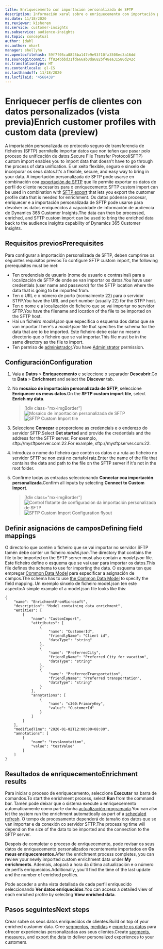 ```yaml
---
title: Enriquecemento con importación personalizada de SFTP
description: Información xeral sobre o enriquecemento con importación personalizada de SFTP.
ms.date: 11/18/2020
ms.reviewer: kishorem
ms.service: customer-insights
ms.subservice: audience-insights
ms.topic: conceptual
author: jdahl
ms.author: mhart
manager: shellyha
ms.openlocfilehash: 59f7f05ca0825ba147e9e93f10fa3508ec3a16dd
ms.sourcegitcommit: ff824bbbd31fd666ab0da682bf48ea31580d242c
ms.translationtype: HT
ms.contentlocale: gl-ES
ms.lasthandoff: 11/18/2020
ms.locfileid: "4568438"
---
```

# <a name="enrich-customer-profiles-with-custom-data-preview"></a><span data-ttu-id="be069-103">Enriquecer perfís de clientes con datos personalizados (vista previa)</span><span class="sxs-lookup"><span data-stu-id="be069-103">Enrich customer profiles with custom data (preview)</span></span>

<span data-ttu-id="be069-104">A importación personalizada co protocolo seguro de transferencia de ficheiros (SFTP) permítelle importar datos que non teñen que pasar polo proceso de unificación de datos.</span><span class="sxs-lookup"><span data-stu-id="be069-104">Secure File Transfer Protocol(SFTP) custom import enables you to import data that doesn't have to go through the process of data unification.</span></span> <span data-ttu-id="be069-105">É un xeito flexible, seguro e sinxelo de incorporar os seus datos.</span><span class="sxs-lookup"><span data-stu-id="be069-105">It's a flexible, secure, and easy way to bring in your data.</span></span> <span data-ttu-id="be069-106">A importación personalizada de SFTP pode usarse en combinación coa [exportación de SFTP](export-sftp.md) que lle permite exportar os datos do perfil do cliente necesarios para o enriquecemento.</span><span class="sxs-lookup"><span data-stu-id="be069-106">SFTP custom import can be used in combination with [SFTP export](export-sftp.md) that lets you export the customer profile data that is needed for enrichment.</span></span> <span data-ttu-id="be069-107">Os datos pódense procesar, enriquecer e a importación personalizada de SFTP pode usarse para devolver os datos enriquecidos á capacidade de información de audiencia de Dynamics 365 Customer Insights.</span><span class="sxs-lookup"><span data-stu-id="be069-107">The data can then be processed, enriched, and SFTP custom import can be used to bring the enriched data back to the audience insights capability of Dynamics 365 Customer Insights.</span></span>

## <a name="prerequisites"></a><span data-ttu-id="be069-108">Requisitos previos</span><span class="sxs-lookup"><span data-stu-id="be069-108">Prerequisites</span></span>

<span data-ttu-id="be069-109">Para configurar a importación personalizada de SFTP, deben cumprirse os seguintes requisitos previos:</span><span class="sxs-lookup"><span data-stu-id="be069-109">To configure SFTP custom import, the following prerequisites must be met:</span></span>

- <span data-ttu-id="be069-110">Ten credenciais de usuario (nome de usuario e contrasinal) para a localización de SFTP de onde se van importar os datos.</span><span class="sxs-lookup"><span data-stu-id="be069-110">You have user credentials (user name and password) for the SFTP location where the data that is going to be imported from.</span></span>
- <span data-ttu-id="be069-111">Ten o URL e o número de porto (normalmente 22) para o servidor STFP.</span><span class="sxs-lookup"><span data-stu-id="be069-111">You have the URL and port number (usually 22) for the STFP host.</span></span>
- <span data-ttu-id="be069-112">Ten o nome e a localización do ficheiro que se vai importar no servidor SFTP.</span><span class="sxs-lookup"><span data-stu-id="be069-112">You have the filename and location of the file to be imported on the SFTP host.</span></span>
- <span data-ttu-id="be069-113">Hai un ficheiro *model.json* que especifica o esquema dos datos que se van importar.</span><span class="sxs-lookup"><span data-stu-id="be069-113">There's a *model.json* file that specifies the schema for the data that are to be imported.</span></span> <span data-ttu-id="be069-114">Este ficheiro debe estar no mesmo directorio que o ficheiro que se vai importar.</span><span class="sxs-lookup"><span data-stu-id="be069-114">This file must be in the same directory as the file to import.</span></span>
- <span data-ttu-id="be069-115">Ten permiso de [administrador](permissions.md#administrator).</span><span class="sxs-lookup"><span data-stu-id="be069-115">You have [Administrator](permissions.md#administrator) permission.</span></span>

## <a name="configuration"></a><span data-ttu-id="be069-116">Configuración</span><span class="sxs-lookup"><span data-stu-id="be069-116">Configuration</span></span>

1. <span data-ttu-id="be069-117">Vaia a **Datos** > **Enriquecemento** e seleccione o separador **Descubrir**.</span><span class="sxs-lookup"><span data-stu-id="be069-117">Go to **Data** > **Enrichment** and select the **Discover** tab.</span></span>

1. <span data-ttu-id="be069-118">No **mosaico de importación personalizada de SFTP**, seleccione **Enriquecer os meus datos**.</span><span class="sxs-lookup"><span data-stu-id="be069-118">On the **SFTP custom import tile**, select **Enrich my data**.</span></span>

   > [!div class="mx-imgBorder"]
   > <span data-ttu-id="be069-119">![Mosaico de importación personalizada de SFTP](media/SFTP_Custom_Import_tile.png "Mosaico de importación personalizada de SFTP")</span><span class="sxs-lookup"><span data-stu-id="be069-119">![SFTP Custom Import tile](media/SFTP_Custom_Import_tile.png "SFTP Custom Import tile")</span></span>

1. <span data-ttu-id="be069-120">Seleccione **Comezar** e proporcione as credenciais e o enderezo do servidor SFTP.</span><span class="sxs-lookup"><span data-stu-id="be069-120">Select **Get started** and provide the credentials and the address for the SFTP server.</span></span> <span data-ttu-id="be069-121">Por exemplo, sftp://mysftpserver.com:22.</span><span class="sxs-lookup"><span data-stu-id="be069-121">For example, sftp://mysftpserver.com:22.</span></span>

1. <span data-ttu-id="be069-122">Introduza o nome do ficheiro que contén os datos e a ruta ao ficheiro no servidor SFTP se non está no cartafol raíz.</span><span class="sxs-lookup"><span data-stu-id="be069-122">Enter the name of the file that contains the data and path to the file on the SFTP server if it's not in the root folder.</span></span>

1. <span data-ttu-id="be069-123">Confirme todas as entradas seleccionando **Conectar coa importación personalizada**.</span><span class="sxs-lookup"><span data-stu-id="be069-123">Confirm all inputs by selecting **Connect to Custom Import**.</span></span>

   > [!div class="mx-imgBorder"]
   > <span data-ttu-id="be069-124">![Control flotante de configuración da importación personalizada de SFTP](media/SFTP_Custom_Import_Configuration_flyout.png "Control flotante de configuración da importación personalizada de SFTP")</span><span class="sxs-lookup"><span data-stu-id="be069-124">![SFTP Custom Import Configuration flyout](media/SFTP_Custom_Import_Configuration_flyout.png "SFTP Custom Import Configuration flyout")</span></span>

## <a name="defining-field-mappings"></a><span data-ttu-id="be069-125">Definir asignacións de campos</span><span class="sxs-lookup"><span data-stu-id="be069-125">Defining field mappings</span></span> 

<span data-ttu-id="be069-126">O directorio que contén o ficheiro que se vai importar no servidor SFTP tamén debe conter un ficheiro *model.json*.</span><span class="sxs-lookup"><span data-stu-id="be069-126">The directory that contains the file to be imported on the SFTP server must also contain a *model.json* file.</span></span> <span data-ttu-id="be069-127">Este ficheiro define o esquema que se vai usar para importar os datos.</span><span class="sxs-lookup"><span data-stu-id="be069-127">This file defines the schema to use for importing the data.</span></span> <span data-ttu-id="be069-128">O esquema ten que empregar [Common Data Model](https://docs.microsoft.com/common-data-model/) para especificar a asignación de campos.</span><span class="sxs-lookup"><span data-stu-id="be069-128">The schema has to use [the Common Data Model](https://docs.microsoft.com/common-data-model/) to specify the field mapping.</span></span> <span data-ttu-id="be069-129">Un exemplo sinxelo de ficheiro model.json ten este aspecto:</span><span class="sxs-lookup"><span data-stu-id="be069-129">A simple example of a model.json file looks like this:</span></span>

```
{
    "name": "EnrichmentFromMicrosoft",
    "description": "Model containing data enrichment",
    "entities": [
        {
            "name": "CustomImport",
            "attributes": [
                {
                    "name": "CustomerId",
                    "friendlyName": "Client id",
                    "dataType": "string"
                },
                {
                    "name": "PreferredCity",
                    "friendlyName": "Preferred City for vacation",
                    "dataType": "string"
                },
                {
                    "name": "PreferredTransportation",
                    "friendlyName": "Preferred transportation",
                    "dataType": "string"
                }
            ],
            "annotations": [
                {
                    "name": "c360:PrimaryKey",
                    "value": "CustomerId"
                }
            ]
        }
    ],
    "modifiedTime": "2020-01-02T12:00:00+08:00",
    "annotations": [
        {
            "name": "testAnnotation",
            "value": "testValue"
        }
    ]
}
```

## <a name="enrichment-results"></a><span data-ttu-id="be069-130">Resultados de enriquecemento</span><span class="sxs-lookup"><span data-stu-id="be069-130">Enrichment results</span></span>

<span data-ttu-id="be069-131">Para iniciar o proceso de enriquecemento, seleccione **Executar** na barra de comandos.</span><span class="sxs-lookup"><span data-stu-id="be069-131">To start the enrichment process, select **Run** from the command bar.</span></span> <span data-ttu-id="be069-132">Tamén pode deixar que o sistema execute o enriquecemento automaticamente como parte dunha [actualización programada](system.md#schedule-tab).</span><span class="sxs-lookup"><span data-stu-id="be069-132">You can also let the system run the enrichment automatically as part of a [scheduled refresh](system.md#schedule-tab).</span></span> <span data-ttu-id="be069-133">O tempo de procesamento dependerá do tamaño dos datos que se van importar e da conexión co servidor SFTP.</span><span class="sxs-lookup"><span data-stu-id="be069-133">The processing time will depend on the size of the data to be imported and the connection to the SFTP server.</span></span>

<span data-ttu-id="be069-134">Despois de completar o proceso de enriquecemento, pode revisar os seus datos de enriquecemento personalizados recentemente importados en **Os meus enriquecementos**.</span><span class="sxs-lookup"><span data-stu-id="be069-134">After the enrichment process completes, you can review your newly imported custom enrichment data under **My enrichments**.</span></span> <span data-ttu-id="be069-135">Ademais, atopará a hora da última actualización e o número de perfís enriquecidos.</span><span class="sxs-lookup"><span data-stu-id="be069-135">Additionally, you'll find the time of the last update and the number of enriched profiles.</span></span>

<span data-ttu-id="be069-136">Pode acceder a unha vista detallada de cada perfil enriquecido seleccionando **Ver datos enriquecidos**.</span><span class="sxs-lookup"><span data-stu-id="be069-136">You can access a detailed view of each enriched profile by selecting **View enriched data**.</span></span>

## <a name="next-steps"></a><span data-ttu-id="be069-137">Pasos seguintes</span><span class="sxs-lookup"><span data-stu-id="be069-137">Next steps</span></span>

<span data-ttu-id="be069-138">Crear sobre os seus datos enriquecidos de clientes.</span><span class="sxs-lookup"><span data-stu-id="be069-138">Build on top of your enriched customer data.</span></span> <span data-ttu-id="be069-139">Cree [segmentos](segments.md), [medidas](measures.md) e [exporte os datos](export-destinations.md) para ofrecer experiencias personalizadas aos seus clientes.</span><span class="sxs-lookup"><span data-stu-id="be069-139">Create [segments](segments.md), [measures](measures.md), and [export the data](export-destinations.md) to deliver personalized experiences to your customers.</span></span>


